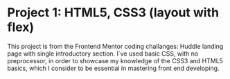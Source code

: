 # Project 1: HTML5, CSS3 (layout with flex)
This project is from the Frontend Mentor coding challanges: Huddle landing page with single introductory section. I´ve used basic CSS, with no preprocessor, in order to showcase my knowledge of the CSS3 and HTML5 basics, which I consider to be essential in mastering front end developing.
